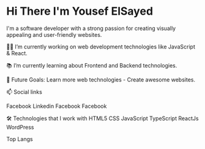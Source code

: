 # Hi There I'm Yousef ElSayed 
I'm a software developer with a strong passion for creating visually appealing and user-friendly websites.

👨‍💻 I’m currently working on web development technologies like JavaScript & React.

📚 I’m currently learning about Frontend and Backend technologies.

🎯 Future Goals: Learn more web technologies - Create awesome websites.

📫 Social links

Facebook Linkedin Facebook Facebook

🛠  Technologies that I work with
HTML5 CSS JavaScript TypeScript ReactJs WordPress

Top Langs

